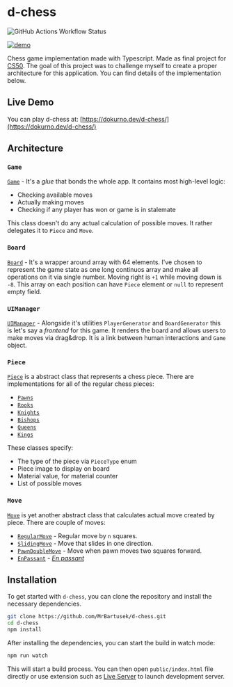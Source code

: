 # d-chess 

![GitHub Actions Workflow Status](https://img.shields.io/github/actions/workflow/status/MrBartusek/d-chess/build.yaml)

[![demo](https://dokurno.dev/d-chess/static/img/demo.png)](https://dokurno.dev/d-chess/)

Chess game implementation made with Typescript. Made as final project for [CS50](https://pll.harvard.edu/course/cs50-introduction-computer-science). The goal of this project was to challenge myself to create a proper
architecture for this application. You can find details of the implementation below.

## Live Demo

You can play d-chess at: [https://dokurno.dev/d-chess/](https://dokurno.dev/d-chess/)

## Architecture

### `Game`

[`Game`](./src/game.ts) - It's a *glue* that bonds the whole app. It contains most high-level logic:

- Checking available moves
- Actually making moves
- Checking if any player has won or game is in stalemate

This class doesn't do any actual calculation of possible moves. It rather delegates it to `Piece` and `Move`.

### `Board`

[`Board`](./src/board.ts) - It's a wrapper around array with 64 elements. I've chosen to represent the game state as one long continuos array and make all operations on it via single number. Moving right is `+1` while moving down is `-8`. This array on each position can have `Piece` element or `null` to represent empty field.

### `UIManager`

[`UIManager`](./src/ui/ui-manager.ts) - Alongside it's utilities `PlayerGenerator` and `BoardGenerator` this is let's say a *frontend* for this game. It renders the board and allows users to make moves via drag&drop. It is a link between human interactions and `Game` object.

### `Piece`

[`Piece`](./src/base/piece.ts) is a abstract class that represents a chess piece. There are implementations for all of the regular chess pieces:

- [`Pawns`](./src/pieces/pawn.ts)
- [`Rooks`](./src/pieces/rook.ts)
- [`Knights`](./src/pieces/knight.ts)
- [`Bishops`](./src/pieces/bishop.ts)
- [`Queens`](./src/pieces/queen.ts)
- [`Kings`](./src/pieces/king.ts)

These classes specify:

- The type of the piece via `PieceType` enum
- Piece image to display on board
- Material value, for material counter
- List of possible moves

### `Move`

[`Move`](./src/base/moving-strategy.ts) is yet another abstract class that calculates actual move created by piece. There are couple of moves:

- [`RegularMove`](./src/moves/regular-move.ts) - Regular move by `n` squares.
- [`SlidingMove`](./src/moves/sliding-move.ts) - Move that slides in one direction.
- [`PawnDoubleMove`](./src/moves/pawn-double-move.ts) - Move when pawn moves two squares forward.
- [`EnPassant`](./src/moves/en-passant.ts) - [*En passant*](https://en.wikipedia.org/wiki/En_passant)



## Installation

To get started with `d-chess`, you can clone the repository and install the necessary dependencies.

```sh
git clone https://github.com/MrBartusek/d-chess.git
cd d-chess
npm install
```

After installing the dependencies, you can start the build in watch mode:

```sh
npm run watch
```

This will start a build process. You can then open `public/index.html` file directly or use
extension such as [Live Server](https://marketplace.visualstudio.com/items?itemName=ritwickdey.LiveServer) to
launch development server.

